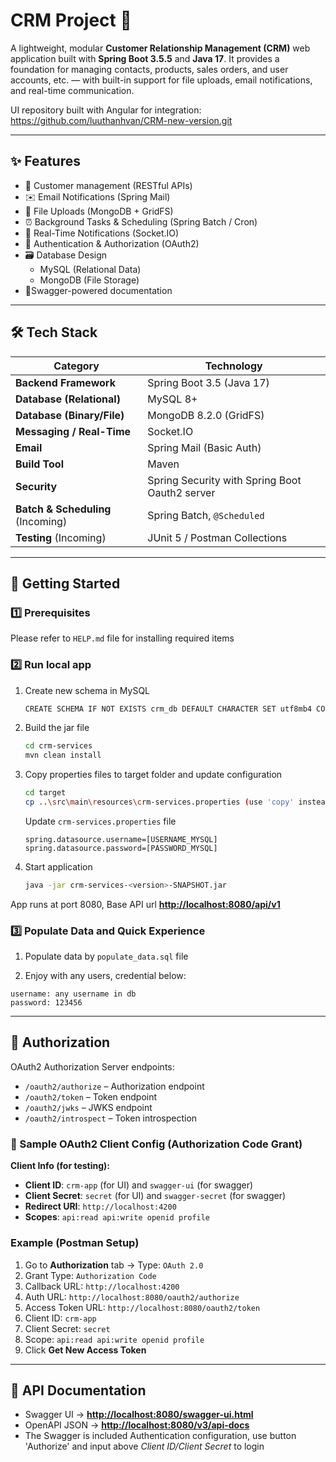 # CRM Project 🚀

A lightweight, modular **Customer Relationship Management (CRM)** web application built with **Spring Boot 3.5.5** and
**Java 17**. It provides a foundation for managing contacts, products, sales orders, and user accounts, etc. — with
built-in
support for file uploads, email notifications, and real-time communication.

UI repository built with Angular for integration: https://github.com/luuthanhvan/CRM-new-version.git

---

## ✨ Features

* 🧱 Customer management (RESTful APIs)
* ✉️ Email Notifications (Spring Mail)
* 📂 File Uploads (MongoDB + GridFS)
* ⏰ Background Tasks & Scheduling (Spring Batch / Cron)
* 🔔 Real-Time Notifications (Socket.IO)
* 🔐 Authentication & Authorization (OAuth2)
* 🗃️ Database Design
  * MySQL (Relational Data)
  * MongoDB (File Storage)
* 📑Swagger-powered documentation

---

## 🛠 Tech Stack

| Category                          | Technology                                     |
|-----------------------------------|------------------------------------------------|
| **Backend Framework**             | Spring Boot 3.5 (Java 17)                      |
| **Database (Relational)**         | MySQL 8+                                       |
| **Database (Binary/File)**        | MongoDB 8.2.0 (GridFS)                         |
| **Messaging / Real-Time**         | Socket.IO                                      |
| **Email**                         | Spring Mail (Basic Auth)                       |
| **Build Tool**                    | Maven                                          |
| **Security**                      | Spring Security with Spring Boot Oauth2 server |
| **Batch & Scheduling** (Incoming) | Spring Batch, `@Scheduled`                     |
| **Testing**  (Incoming)           | JUnit 5 / Postman Collections                  |

---

## 🧪 Getting Started

### 1️⃣ Prerequisites

Please refer to `HELP.md` file for installing required items

### 2️⃣ Run local app

1. Create new schema in MySQL

    ```sh
    CREATE SCHEMA IF NOT EXISTS crm_db DEFAULT CHARACTER SET utf8mb4 COLLATE utf8mb4_0900_ai_ci;
    ```

2. Build the jar file

    ```sh
    cd crm-services
    mvn clean install
    ```

3. Copy properties files to target folder and update configuration

    ```sh
    cd target
    cp ..\src\main\resources\crm-services.properties (use 'copy' instead of 'cp' for Windows os)
    ```

   Update `crm-services.properties` file

    ```properties
    spring.datasource.username=[USERNAME_MYSQL]
    spring.datasource.password=[PASSWORD_MYSQL]
    ```

4. Start application

    ```sh
    java -jar crm-services-<version>-SNAPSHOT.jar
    ```

App runs at port 8080, Base API url **[http://localhost:8080/api/v1](http://localhost:8080/api/v1)**

### 3️⃣ Populate Data and Quick Experience

1. Populate data by `populate_data.sql` file

2. Enjoy with any users, credential below:

```text
username: any username in db
password: 123456
```

---

## 🔐 Authorization

OAuth2 Authorization Server endpoints:

* `/oauth2/authorize` – Authorization endpoint
* `/oauth2/token` – Token endpoint
* `/oauth2/jwks` – JWKS endpoint
* `/oauth2/introspect` – Token introspection

### 🔑 Sample OAuth2 Client Config (Authorization Code Grant)

**Client Info (for testing):**

* **Client ID**: `crm-app` (for UI) and `swagger-ui` (for swagger)
* **Client Secret**: `secret` (for UI) and `swagger-secret` (for swagger)
* **Redirect URI**: `http://localhost:4200`
* **Scopes**: `api:read api:write openid profile`

### Example (Postman Setup)

1. Go to **Authorization** tab → Type: `OAuth 2.0`
2. Grant Type: `Authorization Code`
3. Callback URL: `http://localhost:4200`
4. Auth URL: `http://localhost:8080/oauth2/authorize`
5. Access Token URL: `http://localhost:8080/oauth2/token`
6. Client ID: `crm-app`
7. Client Secret: `secret`
8. Scope: `api:read api:write openid profile`
9. Click **Get New Access Token**

---

## 📑 API Documentation

* Swagger UI → **[http://localhost:8080/swagger-ui.html](http://localhost:8080/swagger-ui.html)**
* OpenAPI JSON → **[http://localhost:8080/v3/api-docs](http://localhost:8080/v3/api-docs)**
* The Swagger is included Authentication configuration, use button 'Authorize' and input above *Client ID/Client Secret*
  to login
